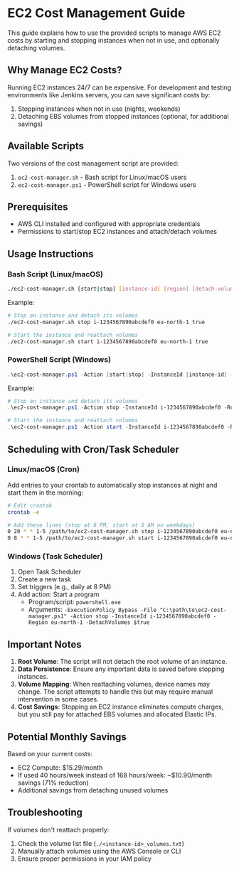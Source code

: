 # EC2 Cost Management Guide

This guide explains how to use the provided scripts to manage AWS EC2 costs by starting and stopping instances when not in use, and optionally detaching volumes.

## Why Manage EC2 Costs?

Running EC2 instances 24/7 can be expensive. For development and testing environments like Jenkins servers, you can save significant costs by:

1. Stopping instances when not in use (nights, weekends)
2. Detaching EBS volumes from stopped instances (optional, for additional savings)

## Available Scripts

Two versions of the cost management script are provided:

1. `ec2-cost-manager.sh` - Bash script for Linux/macOS users
2. `ec2-cost-manager.ps1` - PowerShell script for Windows users

## Prerequisites

- AWS CLI installed and configured with appropriate credentials
- Permissions to start/stop EC2 instances and attach/detach volumes

## Usage Instructions

### Bash Script (Linux/macOS)

```bash
./ec2-cost-manager.sh [start|stop] [instance-id] [region] [detach-volumes]
```

Example:
```bash
# Stop an instance and detach its volumes
./ec2-cost-manager.sh stop i-1234567890abcdef0 eu-north-1 true

# Start the instance and reattach volumes
./ec2-cost-manager.sh start i-1234567890abcdef0 eu-north-1 true
```

### PowerShell Script (Windows)

```powershell
.\ec2-cost-manager.ps1 -Action [start|stop] -InstanceId [instance-id] -Region [region] -DetachVolumes [true|false]
```

Example:
```powershell
# Stop an instance and detach its volumes
.\ec2-cost-manager.ps1 -Action stop -InstanceId i-1234567890abcdef0 -Region eu-north-1 -DetachVolumes $true

# Start the instance and reattach volumes
.\ec2-cost-manager.ps1 -Action start -InstanceId i-1234567890abcdef0 -Region eu-north-1 -DetachVolumes $true
```

## Scheduling with Cron/Task Scheduler

### Linux/macOS (Cron)

Add entries to your crontab to automatically stop instances at night and start them in the morning:

```bash
# Edit crontab
crontab -e

# Add these lines (stop at 8 PM, start at 8 AM on weekdays)
0 20 * * 1-5 /path/to/ec2-cost-manager.sh stop i-1234567890abcdef0 eu-north-1 true
0 8 * * 1-5 /path/to/ec2-cost-manager.sh start i-1234567890abcdef0 eu-north-1 true
```

### Windows (Task Scheduler)

1. Open Task Scheduler
2. Create a new task
3. Set triggers (e.g., daily at 8 PM)
4. Add action: Start a program
   - Program/script: `powershell.exe`
   - Arguments: `-ExecutionPolicy Bypass -File "C:\path\to\ec2-cost-manager.ps1" -Action stop -InstanceId i-1234567890abcdef0 -Region eu-north-1 -DetachVolumes $true`

## Important Notes

1. **Root Volume**: The script will not detach the root volume of an instance.
2. **Data Persistence**: Ensure any important data is saved before stopping instances.
3. **Volume Mapping**: When reattaching volumes, device names may change. The script attempts to handle this but may require manual intervention in some cases.
4. **Cost Savings**: Stopping an EC2 instance eliminates compute charges, but you still pay for attached EBS volumes and allocated Elastic IPs.

## Potential Monthly Savings

Based on your current costs:
- EC2 Compute: $15.29/month
- If used 40 hours/week instead of 168 hours/week: ~$10.90/month savings (71% reduction)
- Additional savings from detaching unused volumes

## Troubleshooting

If volumes don't reattach properly:
1. Check the volume list file (`./<instance-id>_volumes.txt`)
2. Manually attach volumes using the AWS Console or CLI
3. Ensure proper permissions in your IAM policy